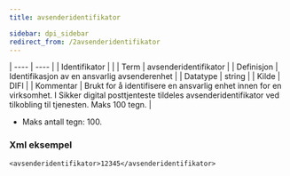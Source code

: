 ```yaml
---
title: avsenderidentifikator

sidebar: dpi_sidebar
redirect_from: /2avsenderidentifikator
---
```


| ---- | ---- |
| Identifikator |  |
| Term | avsenderidentifikator |
| Definisjon | Identifikasjon av en ansvarlig avsenderenhet |
| Datatype | string |
| Kilde | DIFI |
| Kommentar | Brukt for å identifisere en ansvarlig enhet innen for en virksomhet. I Sikker digital posttjenteste tildeles avsenderidentifikator ved tilkobling til tjenesten. Maks 100 tegn. | 


* Maks antall tegn: 100.

### Xml eksempel

```
<avsenderidentifikator>12345</avsenderidentifikator>
```
